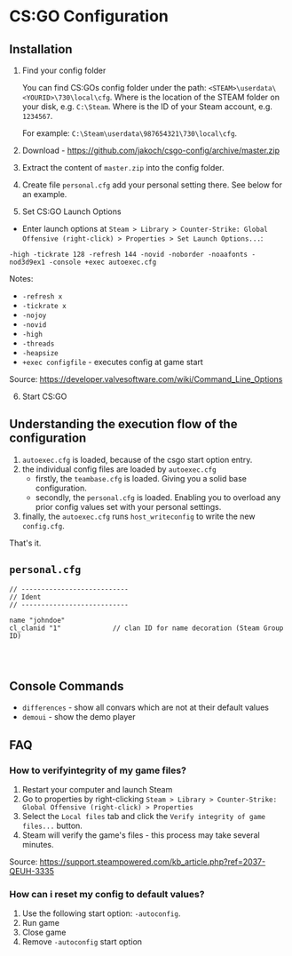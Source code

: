 # CS:GO Configuration

## Installation

1. Find your config folder

    You can find CS:GOs config folder under the path: `<STEAM>\userdata\<YOURID>\730\local\cfg`.
    Where <STEAM> is the location of the STEAM folder on your disk, e.g. `C:\Steam`.
    Where <YOURID> is the ID of your Steam account, e.g. `1234567`.

    For example: `C:\Steam\userdata\987654321\730\local\cfg`.

2. Download - https://github.com/jakoch/csgo-config/archive/master.zip
3. Extract the content of `master.zip` into the config folder.
4. Create file `personal.cfg` add your personal setting there. See below for an example.
5. Set CS:GO Launch Options

- Enter launch options at `Steam > Library > Counter-Strike: Global Offensive (right-click) > Properties > Set Launch Options...`:

`-high -tickrate 128 -refresh 144 -novid -noborder -noaafonts -nod3d9ex1 -console +exec autoexec.cfg`

Notes:
- `-refresh x`
- `-tickrate x`
- `-nojoy`
- `-novid`
- `-high`
- `-threads`
- `-heapsize`
- `+exec configfile` - executes config at game start

Source: https://developer.valvesoftware.com/wiki/Command_Line_Options

6. Start CS:GO

## Understanding the execution flow of the configuration

1. `autoexec.cfg` is loaded, because of the csgo start option entry.
2. the individual config files are loaded by `autoexec.cfg`
   - firstly, the `teambase.cfg` is loaded. Giving you a solid base configuration.
   - secondly, the `personal.cfg` is loaded. Enabling you to overload any prior config values set with your personal settings.
5. finally, the `autoexec.cfg` runs `host_writeconfig` to write the new `config.cfg`.

That's it.

## `personal.cfg`

```
// ---------------------------
// Ident
// ---------------------------

name "johndoe"
cl_clanid "1"             // clan ID for name decoration (Steam Group ID)




```

## Console Commands

- `differences` - show all convars which are not at their default values
- `demoui` - show the demo player


## FAQ

### How to verifyintegrity of my game files?

1. Restart your computer and launch Steam
2. Go to properties by right-clicking `Steam > Library > Counter-Strike: Global Offensive (right-click) > Properties`
3. Select the `Local files` tab and click the `Verify integrity of game files...` button.
4. Steam will verify the game's files - this process may take several minutes.

Source: https://support.steampowered.com/kb_article.php?ref=2037-QEUH-3335

### How can i reset my config to default values?

1. Use the following start option: `-autoconfig`.
2. Run game
3. Close game
4. Remove `-autoconfig` start option
